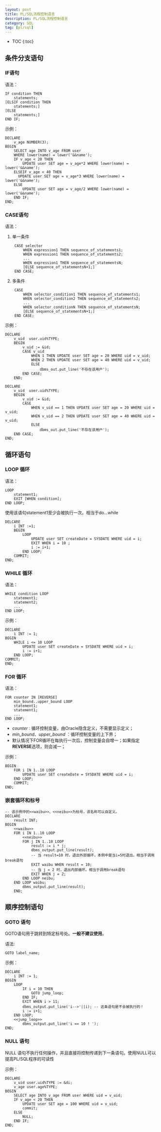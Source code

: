 ```yaml
---
layout: post
title: PL/SQL流程控制语言
description: PL/SQL流程控制语言
category: SQL
tag: [pl/sql]
---
```


* TOC
{:toc}

## 条件分支语句

### IF语句

语法：

	IF condition THEN
		statements;
	[ELSIF condition THEN
		statements;]
	[ELSE
		statements;]
	END IF;

示例：

	DECLARE
		v_age NUMBER(3);
	BEGIN
		SELECT age INTO v_age FROM user
		WHERE lower(name) = lower('&&name');
		IF v_age < 20 THEN
			UPDATE user SET age = v_age*2 WHERE lower(name) = lower('&&name');
		ELSEIF v_age < 40 THEN
		  UPDATE user SET age = v_age*3 WHERE lower(name) = lower('&&name');
		ELSE
			UPDATE user SET age = v_age/2 WHERE lower(name) = lower('&&name');
		END IF;
	END;

### CASE语句

语法：

1. 单一条件

		CASE selector
			WHEN expression1 THEN sequence_of_statements1;
			WHEN expression1 THEN sequence_of_statements2;
			...
			WHEN expression1 THEN sequence_of_statementsN;
			[ELSE sequence_of_statementsN+1;]
		END CASE;

2. 多条件

		CASE
			WHEN selector_condition1 THEN sequence_of_statements1;
			WHEN selector_condition2 THEN sequence_of_statements2;
			...
			WHEN selector_conditionN THEN sequence_of_statementsN;
			[ELSE sequence_of_statementsN+1;]
		END CASE;

示例：

	DECLARE
		v_uid  user.uid%TYPE;
		BEGIN
			v_uid := &id;
			CASE v_uid
				WHEN 1 THEN UPDATE user SET age = 20 WHERE uid = v_uid;
				WHEN 2 THEN UPDATE user SET age = 40 WHERE uid = v_uid;
				ELSE
					dbms_out.put_line('不存在该用户');
			END CASE;
		END;

	DECLARE
		v_uid  user.uid%TYPE;
		BEGIN
			v_uid := &id;
			CASE
				WHEN v_uid == 1 THEN UPDATE user SET age = 20 WHERE uid = v_uid;
				WHEN v_uid == 2 THEN UPDATE user SET age = 40 WHERE uid = v_uid;
				ELSE
					dbms_out.put_line('不存在该用户');
		END CASE;
	END;

## 循环语句

### LOOP 循环

语法：

	LOOP
		statement1;
		EXIT [WHEN condition];
	END LOOP;

使用该语句statement1至少会被执行一次。相当于do...while

	DELCARE
		i INT :=1;
		BEGIN
			LOOP
				UPDATE user SET createDate = SYSDATE WHERE uid = i;
				EXIT WHEN i = 10 ;
				i := i+1;
			END LOOP;
		COMMIT;
	END;

### WHILE 循环

语法：

	WHILE condition LOOP
		statement1;
		statement2;
		...
	END LOOP;

示例：

	DECLARE
		i INT := 1;
	BEGIN
		WHILE i <= 10 LOOP
			UPDATE user SET createDate = SYSDATE WHERE uid = i;
			i := i+1;
		END LOOP;
	COMMIT;
	END;

### FOR 循环

语法：

	FOR counter IN [REVERSE]
		min_bound..upper_bound LOOP
		statement1;
		statement1;
		...
	END LOOP;

* _counter_ : 循环控制变量，由Oracle隐含定义，不需要显示定义；
* _min_bound_、_upper_bound_ ：循环控制变量的上下界；
* 默认情况下FOR循环在每执行一次后，控制变量会自增一；如果指定**REVERSE**选项，则会减一；

示例：

	BEGIN
		FOR i IN 1..10 LOOP
			UPDATE user SET createDate = SYSDATE WHERE uid = i;
		END LOOP;
		COMMIT;
	END;

### 嵌套循环和标号

    -- 该示例中的<<waibu>>、<<neibu>>为标号，该名称可以自定义。
    DECLARE
		result INT;
	BEGIN
		<<waibu>>
		FOR i IN 1..10 LOOP
			<<neibu>>
			FOR j IN 1..10 LOOP
			    result := i * j;
				dbms_output.put_line(result);
				-- 当 result=10 时，退出外部循环，本例中是当i=5时退出。相当于调用break语句
				EXIT waibu WHEN result = 10; 
				-- 当 j = 2 时，退出内部循环。相当于调用break语句
				EXIT WHEN j = 2; 
			END LOOP neibu;
		END LOOP waibu;
			dbms_output.put_line(result);
		END;

## 顺序控制语句

### GOTO 语句

GOTO语句用于跳转到特定标号处。**一般不建议使用**。

语法:

	GOTO label_name;

示例：

	DECLARE
		i INT := 1;
	BEGIN
		LOOP
			IF i = 10 THEN
				GOTO jump_loop;
			END IF;
			EXIT WHEN i > 11;
			dbms_output.put_line('i-->'||i); -- 这条语句是不会被执行的！
			i := i+1;
		END LOOP;
		<<jump_loop>>
			dbms_output.put_line('i == 10 ! ');
	END;

### NULL 语句

NULL 语句不执行任何操作，并且直接将控制传递到下一条语句。使用NULL可以提高PL/SQL程序的可读性

示例：

	DECLARE
		v_uid user.uid%TYPE := &di;
		v_age user.age%TYPE;
	BEGIN
		SELECT age INTO v_age FROM user WHERE uid = v_uid;
		IF v_age < 20 THEN
			UPDATE user SET age = 100 WHERE uid = v_uid;
			commit;
		ELSE
			NULL;
		END IF;
	END;